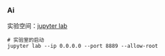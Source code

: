 <BlogInfo id="2" title="" author="白日梦想猿" pv=0 read_times=0 pre_cost_time="0" category="人工智能" tag_list="['']" create_time="2023.11.04 17:23:12" update_time="2023.11.04 17:23:12" />


### Ai

实验空间：[jupyter lab](http://www.lll.plus:8889/lab)

```shell
# 实验室的启动
jupyter lab --ip 0.0.0.0 --port 8889 --allow-root

```

